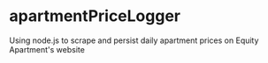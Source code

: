 apartmentPriceLogger
====================

Using node.js to scrape and persist daily apartment prices on Equity Apartment's website
